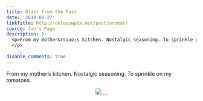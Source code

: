 ```yaml
---
title: Blast from the Past
date: '2019-08-27'
linkTitle: http://deleeuwpdx.net/post/aromat/
source: Jan's Page
description: |-
  <p>From my mother&rsquo;s kitchen. Nostalgic seasoning. To sprinkle on my tomatoes.</p> <p align="center"> <img src="http://deleeuwpdx.net/img/aromat.jpg"
  </p>
   ...
disable_comments: true
---
```

<p>From my mother&rsquo;s kitchen. Nostalgic seasoning. To sprinkle on my tomatoes.</p> <p align="center"> <img src="http://deleeuwpdx.net/img/aromat.jpg"
</p>
 ...